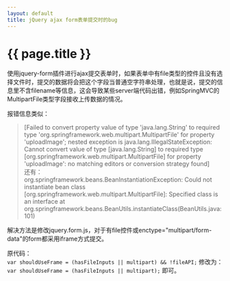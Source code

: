 ```yaml
---
layout: default
title: jQuery ajax form表单提交时的bug
---
```


# {{ page.title }}
使用jquery-form插件进行ajax提交表单时，如果表单中有file类型的控件且没有选择文件时，提交的数据将会把这个字段当普通空字符串处理，也就是说，提交的信息里不含filename等信息，这会导致某些server端代码出错，例如SpringMVC的MultipartFile类型字段接收上传数据的情况。

报错信息类似：
> [Failed to convert property value of type 'java.lang.String' to required type 'org.springframework.web.multipart.MultipartFile' for property 'uploadImage'; nested exception is java.lang.IllegalStateException: Cannot convert value of type [java.lang.String] to required type [org.springframework.web.multipart.MultipartFile] for property 'uploadImage': no matching editors or conversion strategy found]  
还有：  
> org.springframework.beans.BeanInstantiationException: Could not instantiate bean class [org.springframework.web.multipart.MultipartFile]: Specified class is an interface
>	at org.springframework.beans.BeanUtils.instantiateClass(BeanUtils.java:101)  

解决方法是修改jquery.form.js，对于有file控件或enctype="multipart/form-data"的form都采用iframe方式提交。

原代码：  
`var shouldUseFrame = (hasFileInputs || multipart) && !fileAPI;`
修改为：  
`var shouldUseFrame = (hasFileInputs || multipart);`
即可。

